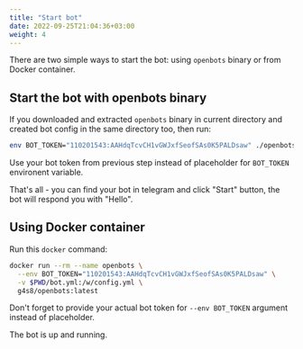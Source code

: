 ```yaml
---
title: "Start bot"
date: 2022-09-25T21:04:36+03:00
weight: 4
---
```


There are two simple ways to start the bot: using `openbots` binary
or from Docker container.

## Start the bot with openbots binary

If you downloaded and extracted `openbots` binary in current directory
and created bot config in the same directory too, then run:
```bash
env BOT_TOKEN="110201543:AAHdqTcvCH1vGWJxfSeofSAs0K5PALDsaw" ./openbots -config bot.yml
```
Use your bot token from previous step instead of placeholder for `BOT_TOKEN` environent
variable.

That's all - you can find your bot in telegram and click "Start" button,
the bot will respond you with "Hello".

## Using Docker container

Run this `docker` command:
```bash
docker run --rm --name openbots \
  --env BOT_TOKEN="110201543:AAHdqTcvCH1vGWJxfSeofSAs0K5PALDsaw" \
  -v $PWD/bot.yml:/w/config.yml \
  g4s8/openbots:latest
```

Don't forget to provide your actual bot token for `--env BOT_TOKEN` argument instead
of placeholder.

The bot is up and running.
